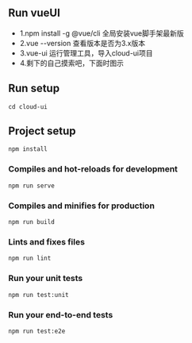 ## Run vueUI
* 1.npm install -g @vue/cli  全局安装vue脚手架最新版
* 2.vue --version 查看版本是否为3.x版本
* 3.vue-ui 运行管理工具，导入cloud-ui项目
* 4.剩下的自己摸索吧，下面时图示

## Run setup
```
cd cloud-ui
```

## Project setup
```
npm install
```

### Compiles and hot-reloads for development
```
npm run serve
```

### Compiles and minifies for production
```
npm run build
```

### Lints and fixes files
```
npm run lint
```

### Run your unit tests
```
npm run test:unit
```

### Run your end-to-end tests
```
npm run test:e2e
```
